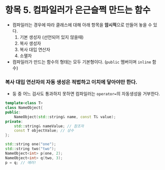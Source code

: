 # 항목 5. 컴파일러가 은근슬쩍 만드는 함수
- 컴파일러는 경우에 따라 클래스에 대해 아래 항목을 **암시적**으로 만들어 놓을 수 있다.  
    1. 기본 생성자 (선언되어 있지 않을때)
    2. 복사 생성자
    3. 복사 대입 연산자
    4. 소멸자
- 컴파일러가 만드는 함수의 형태는 모두 기본형이다. (`public` 멤버이며 `inline` 함수)

### 복사 대입 연산자의 자동 생성은 적법하고 이치에 닿아야만 한다.
- 둥 중 어느 검사도 통과하지 못하면 컴파일러는 `operator=`의 자동생성을 거부한다.
```cpp
template<class T>
class NameObject{
public:
    NameObject(std::string& name, const T& value);
private:
    std::string& nameValue; // 참조자
    const T objectValue; // 상수
};

std::string one("one");
std::string two("two");
NameObject<int> p(one, 2);
NameObject<int> q(two, 3);
p = q; // 에러!
```